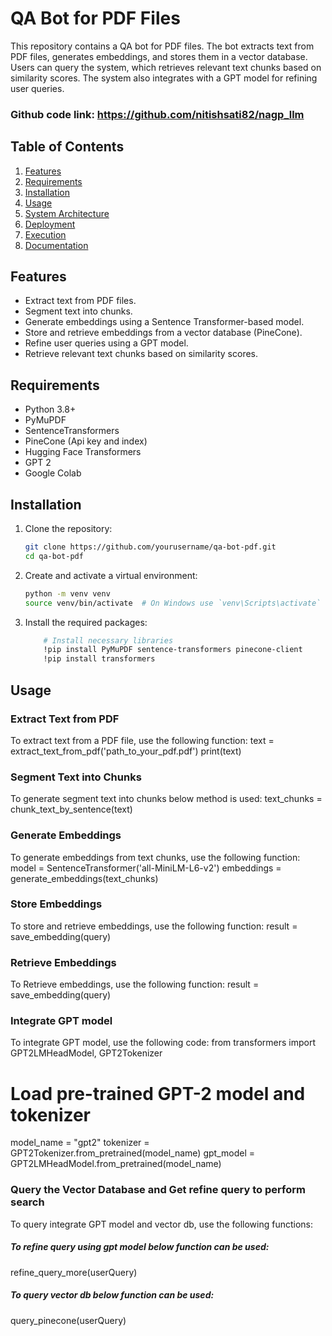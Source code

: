 # QA Bot for PDF Files


This repository contains a QA bot for PDF files. The bot extracts text from PDF files, generates embeddings, and stores them in a vector database. Users can query the system, which retrieves relevant text chunks based on similarity scores. The system also integrates with a GPT model for refining user queries.
### Github code link: https://github.com/nitishsati82/nagp_llm

## Table of Contents
1. [Features](#features)
2. [Requirements](#requirements)
3. [Installation](#installation)
4. [Usage](#usage)
5. [System Architecture](#system-architecture)
6. [Deployment](#deployment)
7. [Execution](#execution)
8. [Documentation](#documentation)

## Features
- Extract text from PDF files.
- Segment text into chunks.
- Generate embeddings using a Sentence Transformer-based model.
- Store and retrieve embeddings from a vector database (PineCone).
- Refine user queries using a GPT model.
- Retrieve relevant text chunks based on similarity scores.

## Requirements
- Python 3.8+
- PyMuPDF
- SentenceTransformers
- PineCone (Api key and index)
- Hugging Face Transformers
- GPT 2
- Google Colab

## Installation
1. Clone the repository:
    ```bash
    git clone https://github.com/yourusername/qa-bot-pdf.git
    cd qa-bot-pdf
    ```

2. Create and activate a virtual environment:
    ```bash
    python -m venv venv
    source venv/bin/activate  # On Windows use `venv\Scripts\activate`
    ```

3. Install the required packages:
    ```bash
        # Install necessary libraries
        !pip install PyMuPDF sentence-transformers pinecone-client
        !pip install transformers

## Usage
### Extract Text from PDF
To extract text from a PDF file, use the following function:
text = extract_text_from_pdf('path_to_your_pdf.pdf')
print(text)

### Segment Text into Chunks
To generate segment text into chunks below method is used:
text_chunks = chunk_text_by_sentence(text)

### Generate Embeddings
To generate embeddings from text chunks, use the following function:
model = SentenceTransformer('all-MiniLM-L6-v2')
embeddings = generate_embeddings(text_chunks)

### Store Embeddings
To store and retrieve embeddings, use the following function:
result = save_embedding(query)

### Retrieve Embeddings
To Retrieve embeddings, use the following function:
result = save_embedding(query)

### Integrate GPT model
To integrate GPT model, use the following code:
from transformers import GPT2LMHeadModel, GPT2Tokenizer
# Load pre-trained GPT-2 model and tokenizer
model_name = "gpt2"
tokenizer = GPT2Tokenizer.from_pretrained(model_name)
gpt_model = GPT2LMHeadModel.from_pretrained(model_name)

### Query the Vector Database and Get refine query to perform search
To query integrate GPT model and vector db,  use the following functions:
##### To refine query using gpt model below function can be used:
refine_query_more(userQuery)

##### To query vector db below function can be used:
query_pinecone(userQuery)

